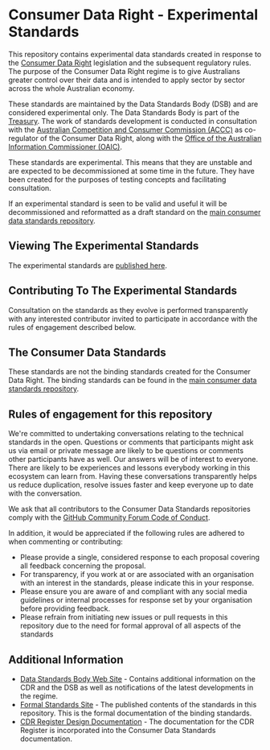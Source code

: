 # Consumer Data Right - Experimental Standards

This repository contains experimental data standards created in response to the [Consumer Data Right](https://treasury.gov.au/consumer-data-right) legislation and the subsequent regulatory rules.  The purpose of the Consumer Data Right regime is to give Australians greater control over their data and is intended to apply sector by sector across the whole Australian economy.

These standards are maintained by the Data Standards Body (DSB) and are considered experimental only.  The Data Standards Body is part of the [Treasury](https://www.directory.gov.au/portfolios/treasury/data-standards-body). The work of standards development is conducted in consultation with the [Australian Competition and Consumer Commission (ACCC)](https://www.accc.gov.au/focus-areas/consumer-data-right-cdr-0) as co-regulator of the Consumer Data Right, along with the [Office of the Australian Information Commissioner (OAIC)](https://www.oaic.gov.au/consumer-data-right/about-the-consumer-data-right/).

These standards are experimental.  This means that they are unstable and are expected to be decommissioned at some time in the future.  They have been created for the purposes of testing concepts and facilitating consultation.

If an experimental standard is seen to be valid and useful it will be decommissioned and reformatted as a draft standard on the [main consumer data standards repository](https://github.com/ConsumerDataStandardsAustralia/standards/issues).

## Viewing The Experimental Standards

The experimental standards are [published here](https://consumerdatastandardsaustralia.github.io/standards-experimental/).

## Contributing To The Experimental Standards

Consultation on the standards as they evolve is performed transparently with any interested contributor invited to participate in accordance with the rules of engagement described below.

## The Consumer Data Standards

These standards are not the binding standards created for the Consumer Data Right.  The binding standards can be found in the [main consumer data standards repository](https://github.com/ConsumerDataStandardsAustralia/standards/issues).

## Rules of engagement for this repository

We're committed to undertaking conversations relating to the technical standards in the open. Questions or comments that participants might ask us via email or private message are likely to be questions or comments other participants have as well. Our answers will be of interest to everyone. There are likely to be experiences and lessons everybody working in this ecosystem can learn from. Having these conversations transparently helps us reduce duplication, resolve issues faster and keep everyone up to date with the conversation.

We ask that all contributors to the Consumer Data Standards repositories comply with the [GitHub Community Forum Code of Conduct](https://help.github.com/articles/github-community-forum-code-of-conduct/).

In addition, it would be appreciated if the following rules are adhered to when commenting or contributing:
* Please provide a single, considered response to each proposal covering all feedback concerning the proposal.
* For transparency, if you work at or are associated with an organisation with an interest in the standards, please indicate this in your response.
* Please ensure you are aware of and compliant with any social media guidelines or internal processes for response set by your organisation before providing feedback.
* Please refrain from initiating new issues or pull requests in this repository due to the need for formal approval of all aspects of the standards

## Additional Information

* [Data Standards Body Web Site](https://consumerdatastandards.gov.au/) - Contains additional information on the CDR and the DSB as well as notifications of the latest developments in the regime.
* [Formal Standards Site](https://consumerdatastandardsaustralia.github.io/standards/) - The published contents of the standards in this repository.  This is the formal documentation of the binding standards.
* [CDR Register Design Documentation](https://consumerdatastandardsaustralia.github.io/standards) - The documentation for the CDR Register is incorporated into the Consumer Data Standards documentation.
